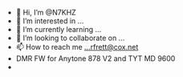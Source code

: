 - 👋 Hi, I’m @N7KHZ
- 👀 I’m interested in ...
- 🌱 I’m currently learning ...
- 💞️ I’m looking to collaborate on ...
- 📫 How to reach me ...rfrett@cox.net
- DMR FW for Anytone 878 V2 and TYT MD 9600
- 

<!---
N7KHZ/N7KHZ is a ✨ special ✨ repository because its `README.md` (this file) appears on your GitHub profile.
You can click the Preview link to take a look at your changes.
--->
